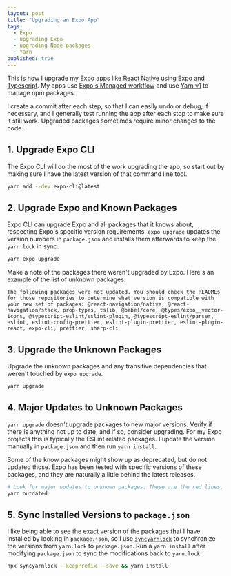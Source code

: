 ```yaml
---
layout: post
title: "Upgrading an Expo App"
tags:
  - Expo
  - upgrading Expo
  - upgrading Node packages
  - Yarn
published: true
---
```


This is how I upgrade my [Expo](https://expo.io/) apps like [React Native using Expo and Typescript](https://github.com/janaagaard75/expo-and-typescript). My apps use [Expo's Managed workflow](https://docs.expo.io/introduction/managed-vs-bare/?redirected#workflow-comparison) and use [Yarn v1](https://classic.yarnpkg.com/lang/en/) to manage npm packages.

I create a commit after each step, so that I can easily undo or debug, if necessary, and I generally test running the app after each stop to make sure it still work. Upgraded packages sometimes require minor changes to the code.

## 1. Upgrade Expo CLI

The Expo CLI will do the most of the work upgrading the app, so start out by making sure I have the latest version of that command line tool.

```sh
yarn add --dev expo-cli@latest
```

## 2. Upgrade Expo and Known Packages

Expo CLI can upgrade Expo and all packages that it knows about, respecting Expo's specific version requirements. `expo upgrade` updates the version numbers in `package.json` and installs them afterwards to keep the `yarn.lock` in sync.

```sh
yarn expo upgrade
```

Make a note of the packages there weren't upgraded by Expo. Here's an example of the list of unknown packages.

```text
The following packages were not updated. You should check the READMEs for those repositories to determine what version is compatible with your new set of packages: @react-navigation/native, @react-navigation/stack, prop-types, tslib, @babel/core, @types/expo__vector-icons, @typescript-eslint/eslint-plugin, @typescript-eslint/parser, eslint, eslint-config-prettier, eslint-plugin-prettier, eslint-plugin-react, expo-cli, prettier, sharp-cli
```

## 3. Upgrade the Unknown Packages

Upgrade the unknown packages and any transitive dependencies that weren't touched by `expo upgrade`.

```sh
yarn upgrade
```

## 4. Major Updates to Unknown Packages

`yarn upgrade` doesn't upgrade packages to new major versions. Verify if there is anything not up to date, and if so, consider upgrading. For my Expo projects this is typically the ESLint related packages. I update the version manually in `package.json` and then run `yarn install`.

Some of the know packages might show up as deprecated, but do not updated those. Expo has been tested with specific versions of these packages, and they are naturally a little behind the latest releases.

```sh
# Look for major updates to unknown packages. These are the red lines, where the package was listed as unknown in step 1.
yarn outdated
```

## 5. Sync Installed Versions to `package.json`

I like being able to see the exact version of the packages that I have installed by looking in `package.json`, so I use [`syncyarnlock`](https://github.com/vasilevich/sync-yarnlock-into-packagejson) to synchronize the versions from `yarn.lock` to `package.json`. Run a `yarn install` after modifying `package.json` to sync the modifications back to `yarn.lock`.

```sh
npx syncyarnlock --keepPrefix --save && yarn install
```
